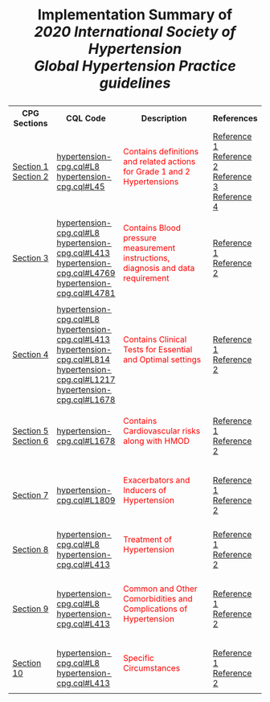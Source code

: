 # <p align=center> **Implementation Summary of** <br> _2020 International Society of Hypertension <br> Global Hypertension Practice guidelines_</p>

<!--
|CPG Sections| CQL Code &nbsp; &nbsp; &nbsp; &nbsp;&nbsp; &nbsp; &nbsp; &nbsp; &nbsp; &nbsp; &nbsp; &nbsp; &nbsp; &nbsp;&nbsp; &nbsp;&nbsp; &nbsp;&nbsp; &nbsp;&nbsp; &nbsp;&nbsp; &nbsp;&nbsp; &nbsp;&nbsp; &nbsp;&nbsp; &nbsp;&nbsp;&nbsp;&nbsp; &nbsp;&nbsp; &nbsp;&nbsp; &nbsp;&nbsp; &nbsp;&nbsp; &nbsp;&nbsp; &nbsp;&nbsp; &nbsp;&nbsp; &nbsp;&nbsp;&nbsp;&nbsp; &nbsp;&nbsp; &nbsp;&nbsp; &nbsp;&nbsp; &nbsp;&nbsp; &nbsp;&nbsp; &nbsp;&nbsp;&nbsp; &nbsp;&nbsp; &nbsp;&nbsp;| Description| References  &nbsp;&nbsp; &nbsp;&nbsp; &nbsp;&nbsp; |
| ------------ | -------- | ----------- | ---------- |
|<a href=https://www.ahajournals.org/doi/pdf/10.1161/HYPERTENSIONAHA.120.15026#page&#x3D;1 target="_blank"><ins>Section 1</ins></a><br/>||<a href=https://www.ahajournals.org/doi/pdf/10.1161/HYPERTENSIONAHA.120.15026#page&#x3D;3 target="_blank"><ins>Section 2</ins></a><br/>||<a href=https://github.com/wellopathy/fhir-india-core/blob/main/scripts/generate-aliases.ts#L8 target="_blank"><ins>hypertension-cpg.cql#L8</ins></a><br/>
|<a href=https://github.com/wellopathy/fhir-india-core/blob/main/scripts/generate-aliases.ts#L45 target="_blank"><ins>hypertension-cpg.cql#L45</ins></a><br/>
        |<ins>Contains definitions and related actions for Grade 1 and 2 Hypertensions</ins>
        |<a href=https://www.ahajournals.org/doi/pdf/10.1161/HYPERTENSIONAHA.120.15026#page&#x3D;1 target="_blank"><ins>Reference 1</ins></a><br/>
        |<a href=https://www.ahajournals.org/doi/pdf/10.1161/HYPERTENSIONAHA.120.15026#page&#x3D;3 target="_blank"><ins>Reference 2</ins></a><br/>
        |<a href=https://www.ahajournals.org/doi/pdf/10.1161/HYPERTENSIONAHA.120.15026#page&#x3D;3 target="_blank"><ins>Reference 3</ins></a><br/>
        |<a href=https://www.ahajournals.org/doi/pdf/10.1161/HYPERTENSIONAHA.120.15026#page&#x3D;3 target="_blank"><ins>Reference 4</ins></a><br/>
|<a href=https://www.ahajournals.org/doi/pdf/10.1161/HYPERTENSIONAHA.120.15026#page&#x3D;1 target="_blank"><ins>Section 3</ins></a><br/>||<a href=https://github.com/wellopathy/fhir-india-core/blob/main/scripts/generate-aliases.ts#L8 target="_blank"><ins>hypertension-cpg.cql#L8</ins></a><br/>
|<a href=https://github.com/wellopathy/fhir-india-core/blob/main/scripts/generate-aliases.ts#L45 target="_blank"><ins>hypertension-cpg.cql#L413</ins></a><br/>
|<a href=https://github.com/wellopathy/fhir-india-core/blob/main/scripts/generate-aliases.ts#L8 target="_blank"><ins>hypertension-cpg.cql#L4769</ins></a><br/>
|<a href=https://github.com/wellopathy/fhir-india-core/blob/main/scripts/generate-aliases.ts#L45 target="_blank"><ins>hypertension-cpg.cql#L4781</ins></a><br/>
        |<ins>Contains Blood pressure measurement instructions, diagnosis and data requirement</ins>
        |<a href=https://www.ahajournals.org/doi/pdf/10.1161/HYPERTENSIONAHA.120.15026#page&#x3D;1 target="_blank"><ins>Reference 1</ins></a><br/>
        |<a href=https://www.ahajournals.org/doi/pdf/10.1161/HYPERTENSIONAHA.120.15026#page&#x3D;3 target="_blank"><ins>Reference 2</ins></a><br/>
|<a href=https://www.ahajournals.org/doi/pdf/10.1161/HYPERTENSIONAHA.120.15026#page&#x3D;3 target="_blank"><ins>Section 4</ins></a><br/>||<a href=https://github.com/wellopathy/fhir-india-core/blob/main/scripts/generate-aliases.ts#L8 target="_blank"><ins>hypertension-cpg.cql#L8</ins></a><br/>
|<a href=https://github.com/wellopathy/fhir-india-core/blob/main/scripts/generate-aliases.ts#L45 target="_blank"><ins>hypertension-cpg.cql#L413</ins></a><br/>
|<a href=https://github.com/wellopathy/fhir-india-core/blob/main/scripts/generate-aliases.ts#L8 target="_blank"><ins>hypertension-cpg.cql#L814</ins></a><br/>
|<a href=https://github.com/wellopathy/fhir-india-core/blob/main/scripts/generate-aliases.ts#L45 target="_blank"><ins>hypertension-cpg.cql#L1217</ins></a><br/>
|<a href=https://github.com/wellopathy/fhir-india-core/blob/main/scripts/generate-aliases.ts#L45 target="_blank"><ins>hypertension-cpg.cql#L1678</ins></a><br/>
        |<ins>Contains Clinical Tests for Essential and Optimal settings</ins>
        |<a href=https://www.ahajournals.org/doi/pdf/10.1161/HYPERTENSIONAHA.120.15026#page&#x3D;1 target="_blank"><ins>Reference 1</ins></a><br/>
        |<a href=https://www.ahajournals.org/doi/pdf/10.1161/HYPERTENSIONAHA.120.15026#page&#x3D;3 target="_blank"><ins>Reference 2</ins></a><br/>
|<a href=https://www.ahajournals.org/doi/pdf/10.1161/HYPERTENSIONAHA.120.15026#page&#x3D;1 target="_blank"><ins>Section 5</ins></a><br/>||<a href=https://www.ahajournals.org/doi/pdf/10.1161/HYPERTENSIONAHA.120.15026#page&#x3D;3 target="_blank"><ins>Section 6</ins></a><br/>||<a href=https://github.com/wellopathy/fhir-india-core/blob/main/scripts/generate-aliases.ts#L8 target="_blank"><ins>hypertension-cpg.cql#L1678</ins></a><br/>
        |<ins>Contains Cardiovascular risks along with HMOD</ins>
        |<a href=https://www.ahajournals.org/doi/pdf/10.1161/HYPERTENSIONAHA.120.15026#page&#x3D;1 target="_blank"><ins>Reference 1</ins></a><br/>
        |<a href=https://www.ahajournals.org/doi/pdf/10.1161/HYPERTENSIONAHA.120.15026#page&#x3D;3 target="_blank"><ins>Reference 2</ins></a><br/>
|<a href=https://www.ahajournals.org/doi/pdf/10.1161/HYPERTENSIONAHA.120.15026#page&#x3D;1 target="_blank"><ins>Section 7</ins></a><br/>||<a href=https://github.com/wellopathy/fhir-india-core/blob/main/scripts/generate-aliases.ts#L8 target="_blank"><ins>hypertension-cpg.cql#L1809</ins></a><br/>
        |<ins>Exacerbators and Inducers of Hypertension</ins>
        |<a href=https://www.ahajournals.org/doi/pdf/10.1161/HYPERTENSIONAHA.120.15026#page&#x3D;1 target="_blank"><ins>Reference 1</ins></a><br/>
        |<a href=https://www.ahajournals.org/doi/pdf/10.1161/HYPERTENSIONAHA.120.15026#page&#x3D;3 target="_blank"><ins>Reference 2</ins></a><br/>
|<a href=https://www.ahajournals.org/doi/pdf/10.1161/HYPERTENSIONAHA.120.15026#page&#x3D;1 target="_blank"><ins>Section 8</ins></a><br/>||<a href=https://github.com/wellopathy/fhir-india-core/blob/main/scripts/generate-aliases.ts#L8 target="_blank"><ins>hypertension-cpg.cql#L8</ins></a><br/>
|<a href=https://github.com/wellopathy/fhir-india-core/blob/main/scripts/generate-aliases.ts#L45 target="_blank"><ins>hypertension-cpg.cql#L413</ins></a><br/>
        |<ins>Treatment of Hypertension</ins>
        |<a href=https://www.ahajournals.org/doi/pdf/10.1161/HYPERTENSIONAHA.120.15026#page&#x3D;1 target="_blank"><ins>Reference 1</ins></a><br/>
        |<a href=https://www.ahajournals.org/doi/pdf/10.1161/HYPERTENSIONAHA.120.15026#page&#x3D;3 target="_blank"><ins>Reference 2</ins></a><br/>
|<a href=https://www.ahajournals.org/doi/pdf/10.1161/HYPERTENSIONAHA.120.15026#page&#x3D;1 target="_blank"><ins>Section 9</ins></a><br/>||<a href=https://github.com/wellopathy/fhir-india-core/blob/main/scripts/generate-aliases.ts#L8 target="_blank"><ins>hypertension-cpg.cql#L8</ins></a><br/>
|<a href=https://github.com/wellopathy/fhir-india-core/blob/main/scripts/generate-aliases.ts#L45 target="_blank"><ins>hypertension-cpg.cql#L413</ins></a><br/>
        |<ins>Common and Other Comorbidities and Complications of Hypertension</ins>
        |<a href=https://www.ahajournals.org/doi/pdf/10.1161/HYPERTENSIONAHA.120.15026#page&#x3D;1 target="_blank"><ins>Reference 1</ins></a><br/>
        |<a href=https://www.ahajournals.org/doi/pdf/10.1161/HYPERTENSIONAHA.120.15026#page&#x3D;3 target="_blank"><ins>Reference 2</ins></a><br/>
|<a href=https://www.ahajournals.org/doi/pdf/10.1161/HYPERTENSIONAHA.120.15026#page&#x3D;1 target="_blank"><ins>Section 10</ins></a><br/>||<a href=https://github.com/wellopathy/fhir-india-core/blob/main/scripts/generate-aliases.ts#L8 target="_blank"><ins>hypertension-cpg.cql#L8</ins></a><br/>
|<a href=https://github.com/wellopathy/fhir-india-core/blob/main/scripts/generate-aliases.ts#L45 target="_blank"><ins>hypertension-cpg.cql#L413</ins></a><br/>
        |<ins>Specific Circumstances</ins>
        |<a href=https://www.ahajournals.org/doi/pdf/10.1161/HYPERTENSIONAHA.120.15026#page&#x3D;1 target="_blank"><ins>Reference 1</ins></a><br/>
        |<a href=https://www.ahajournals.org/doi/pdf/10.1161/HYPERTENSIONAHA.120.15026#page&#x3D;3 target="_blank"><ins>Reference 2</ins></a><br/>

 -->

<style>
td{
    color:red;
},
th {
    text-align:left
}
</style>

<table class="annotation-display">
      <tr>
        <th>CPG Sections</th>
        <th>CQL Code</th>
        <th>Description</thalign=>
        <th>References</th>
      </tr>
      <tr>
        <td>
          <a href=https://www.ahajournals.org/doi/pdf/10.1161/HYPERTENSIONAHA.120.15026#page&#x3D;1 target="_blank"><u>Section 1</u></a><br/>
          <a href=https://www.ahajournals.org/doi/pdf/10.1161/HYPERTENSIONAHA.120.15026#page&#x3D;3 target="_blank"><u>Section 2</u></a><br/>
        </td>
        <td width="25%">
          <a href=https://github.com/wellopathy/fhir-india-core/blob/main/scripts/generate-aliases.ts#L8 target="_blank"><u>hypertension-cpg.cql#L8</u></a><br/>
          <a href=https://github.com/wellopathy/fhir-india-core/blob/main/scripts/generate-aliases.ts#L45 target="_blank"><u>hypertension-cpg.cql#L45</u></a><br/>
        </td>
        <td>
          <p>Contains definitions and related actions for Grade 1 and 2 Hypertensions</p><br/>
        </td>
        <td width="15%">
          <a href=https://www.ahajournals.org/doi/pdf/10.1161/HYPERTENSIONAHA.120.15026#page&#x3D;1 target="_blank"><u>Reference 1</u></a><br/>
          <a href=https://www.ahajournals.org/doi/pdf/10.1161/HYPERTENSIONAHA.120.15026#page&#x3D;3 target="_blank"><u>Reference 2</u></a><br/>
          <a href=https://www.ahajournals.org/doi/pdf/10.1161/HYPERTENSIONAHA.120.15026#page&#x3D;3 target="_blank"><u>Reference 3</u></a><br/>
          <a href=https://www.ahajournals.org/doi/pdf/10.1161/HYPERTENSIONAHA.120.15026#page&#x3D;3 target="_blank"><u>Reference 4</u></a><br/>
        </td>
      </tr>
      <tr>
        <td>
          <a href=https://www.ahajournals.org/doi/pdf/10.1161/HYPERTENSIONAHA.120.15026#page&#x3D;1 target="_blank"><u>Section 3</u></a><br/>
        </td>
        <td width="25%">
          <a href=https://github.com/wellopathy/fhir-india-core/blob/main/scripts/generate-aliases.ts#L8 target="_blank"><u>hypertension-cpg.cql#L8</u></a><br/>
          <a href=https://github.com/wellopathy/fhir-india-core/blob/main/scripts/generate-aliases.ts#L45 target="_blank"><u>hypertension-cpg.cql#L413</u></a><br/>
          <a href=https://github.com/wellopathy/fhir-india-core/blob/main/scripts/generate-aliases.ts#L8 target="_blank"><u>hypertension-cpg.cql#L4769</u></a><br/>
          <a href=https://github.com/wellopathy/fhir-india-core/blob/main/scripts/generate-aliases.ts#L45 target="_blank"><u>hypertension-cpg.cql#L4781</u></a><br/>
        </td>
        <td>
          <p>Contains Blood pressure measurement instructions, diagnosis and data requirement</p><br/>
        </td>
        <td width="15%">
          <a href=https://www.ahajournals.org/doi/pdf/10.1161/HYPERTENSIONAHA.120.15026#page&#x3D;1 target="_blank"><u>Reference 1</u></a><br/>
          <a href=https://www.ahajournals.org/doi/pdf/10.1161/HYPERTENSIONAHA.120.15026#page&#x3D;3 target="_blank"><u>Reference 2</u></a><br/>
        </td>
      </tr>
      <tr>
        <td>
          <a href=https://www.ahajournals.org/doi/pdf/10.1161/HYPERTENSIONAHA.120.15026#page&#x3D;3 target="_blank"><u>Section 4</u></a><br/>
        </td>
        <td width="25%">
          <a href=https://github.com/wellopathy/fhir-india-core/blob/main/scripts/generate-aliases.ts#L8 target="_blank"><u>hypertension-cpg.cql#L8</u></a><br/>
          <a href=https://github.com/wellopathy/fhir-india-core/blob/main/scripts/generate-aliases.ts#L45 target="_blank"><u>hypertension-cpg.cql#L413</u></a><br/>
          <a href=https://github.com/wellopathy/fhir-india-core/blob/main/scripts/generate-aliases.ts#L8 target="_blank"><u>hypertension-cpg.cql#L814</u></a><br/>
          <a href=https://github.com/wellopathy/fhir-india-core/blob/main/scripts/generate-aliases.ts#L45 target="_blank"><u>hypertension-cpg.cql#L1217</u></a><br/>
          <a href=https://github.com/wellopathy/fhir-india-core/blob/main/scripts/generate-aliases.ts#L45 target="_blank"><u>hypertension-cpg.cql#L1678</u></a><br/>
        </td>
        <td>
          <p>Contains Clinical Tests for Essential and Optimal settings</p><br/>
        </td>
        <td width="15%">
          <a href=https://www.ahajournals.org/doi/pdf/10.1161/HYPERTENSIONAHA.120.15026#page&#x3D;1 target="_blank"><u>Reference 1</u></a><br/>
          <a href=https://www.ahajournals.org/doi/pdf/10.1161/HYPERTENSIONAHA.120.15026#page&#x3D;3 target="_blank"><u>Reference 2</u></a><br/>
        </td>
      </tr>
      <tr>
        <td>
          <a href=https://www.ahajournals.org/doi/pdf/10.1161/HYPERTENSIONAHA.120.15026#page&#x3D;1 target="_blank"><u>Section 5</u></a><br/>
          <a href=https://www.ahajournals.org/doi/pdf/10.1161/HYPERTENSIONAHA.120.15026#page&#x3D;3 target="_blank"><u>Section 6</u></a><br/>
        </td>
        <td width="25%">
          <a href=https://github.com/wellopathy/fhir-india-core/blob/main/scripts/generate-aliases.ts#L8 target="_blank"><u>hypertension-cpg.cql#L1678</u></a><br/>
        </td>
        <td>
          <p>Contains Cardiovascular risks along with HMOD</p><br/>
        </td>
        <td width="15%">
          <a href=https://www.ahajournals.org/doi/pdf/10.1161/HYPERTENSIONAHA.120.15026#page&#x3D;1 target="_blank"><u>Reference 1</u></a><br/>
          <a href=https://www.ahajournals.org/doi/pdf/10.1161/HYPERTENSIONAHA.120.15026#page&#x3D;3 target="_blank"><u>Reference 2</u></a><br/>
        </td>
      </tr>
      <tr>
        <td>
          <a href=https://www.ahajournals.org/doi/pdf/10.1161/HYPERTENSIONAHA.120.15026#page&#x3D;1 target="_blank"><u>Section 7</u></a><br/>
        </td>
        <td width="25%">
          <a href=https://github.com/wellopathy/fhir-india-core/blob/main/scripts/generate-aliases.ts#L8 target="_blank"><u>hypertension-cpg.cql#L1809</u></a><br/>
        </td>
        <td>
          <p>Exacerbators and Inducers of Hypertension</p><br/>
        </td>
        <td width="15%">
          <a href=https://www.ahajournals.org/doi/pdf/10.1161/HYPERTENSIONAHA.120.15026#page&#x3D;1 target="_blank"><u>Reference 1</u></a><br/>
          <a href=https://www.ahajournals.org/doi/pdf/10.1161/HYPERTENSIONAHA.120.15026#page&#x3D;3 target="_blank"><u>Reference 2</u></a><br/>
        </td>
      </tr>
      <tr>
        <td>
          <a href=https://www.ahajournals.org/doi/pdf/10.1161/HYPERTENSIONAHA.120.15026#page&#x3D;1 target="_blank"><u>Section 8</u></a><br/>
        </td>
        <td width="25%">
          <a href=https://github.com/wellopathy/fhir-india-core/blob/main/scripts/generate-aliases.ts#L8 target="_blank"><u>hypertension-cpg.cql#L8</u></a><br/>
          <a href=https://github.com/wellopathy/fhir-india-core/blob/main/scripts/generate-aliases.ts#L45 target="_blank"><u>hypertension-cpg.cql#L413</u></a><br/>
        </td>
        <td>
          <p>Treatment of Hypertension</p><br/>
        </td>
        <td width="15%">
          <a href=https://www.ahajournals.org/doi/pdf/10.1161/HYPERTENSIONAHA.120.15026#page&#x3D;1 target="_blank"><u>Reference 1</u></a><br/>
          <a href=https://www.ahajournals.org/doi/pdf/10.1161/HYPERTENSIONAHA.120.15026#page&#x3D;3 target="_blank"><u>Reference 2</u></a><br/>
        </td>
      </tr>
      <tr>
        <td>
          <a href=https://www.ahajournals.org/doi/pdf/10.1161/HYPERTENSIONAHA.120.15026#page&#x3D;1 target="_blank"><u>Section 9</u></a><br/>
        </td>
        <td width="25%">
          <a href=https://github.com/wellopathy/fhir-india-core/blob/main/scripts/generate-aliases.ts#L8 target="_blank"><u>hypertension-cpg.cql#L8</u></a><br/>
          <a href=https://github.com/wellopathy/fhir-india-core/blob/main/scripts/generate-aliases.ts#L45 target="_blank"><u>hypertension-cpg.cql#L413</u></a><br/>
        </td>
        <td>
          <p>Common and Other Comorbidities and Complications of Hypertension</p><br/>
        </td>
        <td width="15%">
          <a href=https://www.ahajournals.org/doi/pdf/10.1161/HYPERTENSIONAHA.120.15026#page&#x3D;1 target="_blank"><u>Reference 1</u></a><br/>
          <a href=https://www.ahajournals.org/doi/pdf/10.1161/HYPERTENSIONAHA.120.15026#page&#x3D;3 target="_blank"><u>Reference 2</u></a><br/>
        </td>
      </tr>
      <tr>
        <td>
          <a href=https://www.ahajournals.org/doi/pdf/10.1161/HYPERTENSIONAHA.120.15026#page&#x3D;1 target="_blank"><u>Section 10</u></a><br/>
        </td>
        <td width="25%">
          <a href=https://github.com/wellopathy/fhir-india-core/blob/main/scripts/generate-aliases.ts#L8 target="_blank"><u>hypertension-cpg.cql#L8</u></a><br/>
          <a href=https://github.com/wellopathy/fhir-india-core/blob/main/scripts/generate-aliases.ts#L45 target="_blank"><u>hypertension-cpg.cql#L413</u></a><br/>
        </td>
        <td>
          <p>Specific Circumstances</p><br/>
        </td>
        <td width="15%">
          <a href=https://www.ahajournals.org/doi/pdf/10.1161/HYPERTENSIONAHA.120.15026#page&#x3D;1 target="_blank"><u>Reference 1</u></a><br/>
          <a href=https://www.ahajournals.org/doi/pdf/10.1161/HYPERTENSIONAHA.120.15026#page&#x3D;3 target="_blank"><u>Reference 2</u></a><br/>
        </td>
      </tr>
    </table>

<!--

|CPG Sections| CQL Code &nbsp; &nbsp; &nbsp; &nbsp;&nbsp; &nbsp; &nbsp; &nbsp; &nbsp; &nbsp; &nbsp; &nbsp; &nbsp; &nbsp;&nbsp; &nbsp;&nbsp; &nbsp;&nbsp; &nbsp;&nbsp; &nbsp;&nbsp; &nbsp;&nbsp; &nbsp;&nbsp; &nbsp;&nbsp; &nbsp;&nbsp;&nbsp;&nbsp; &nbsp;&nbsp; &nbsp;&nbsp; &nbsp;&nbsp; &nbsp;&nbsp; &nbsp;&nbsp; &nbsp;&nbsp; &nbsp;&nbsp; &nbsp;&nbsp;&nbsp;&nbsp; &nbsp;&nbsp; &nbsp;&nbsp; &nbsp;&nbsp; &nbsp;&nbsp; &nbsp;&nbsp; &nbsp;&nbsp;&nbsp; &nbsp;&nbsp; &nbsp;&nbsp;| Description| References  &nbsp;&nbsp; &nbsp;&nbsp; &nbsp;&nbsp; |
|------------|---------|------------|-----------|

|
<a href=https://www.ahajournals.org/doi/pdf/10.1161/HYPERTENSIONAHA.120.15026#page&#x3D;1 target="_blank"><ins>Section 1</ins></a><br/> <a href=https://www.ahajournals.org/doi/pdf/10.1161/HYPERTENSIONAHA.120.15026#page&#x3D;1 target="_blank"><ins>Section 1</ins></a><br/> 
<a href=https://www.ahajournals.org/doi/pdf/10.1161/HYPERTENSIONAHA.120.15026#page&#x3D;3 target="_blank"><ins>Section 2</ins></a><br/> <a href=https://www.ahajournals.org/doi/pdf/10.1161/HYPERTENSIONAHA.120.15026#page&#x3D;3 target="_blank"><ins>Section 2</ins></a><br/> | | | |
 |
<a href=https://www.ahajournals.org/doi/pdf/10.1161/HYPERTENSIONAHA.120.15026#page&#x3D;1 target="_blank"><ins>Section 3</ins></a><br/> <a href=https://www.ahajournals.org/doi/pdf/10.1161/HYPERTENSIONAHA.120.15026#page&#x3D;1 target="_blank"><ins>Section 3</ins></a><br/> | | | |
 |
<a href=https://www.ahajournals.org/doi/pdf/10.1161/HYPERTENSIONAHA.120.15026#page&#x3D;3 target="_blank"><ins>Section 4</ins></a><br/> <a href=https://www.ahajournals.org/doi/pdf/10.1161/HYPERTENSIONAHA.120.15026#page&#x3D;3 target="_blank"><ins>Section 4</ins></a><br/> | | | |
 |
<a href=https://www.ahajournals.org/doi/pdf/10.1161/HYPERTENSIONAHA.120.15026#page&#x3D;1 target="_blank"><ins>Section 5</ins></a><br/> <a href=https://www.ahajournals.org/doi/pdf/10.1161/HYPERTENSIONAHA.120.15026#page&#x3D;1 target="_blank"><ins>Section 5</ins></a><br/> 
<a href=https://www.ahajournals.org/doi/pdf/10.1161/HYPERTENSIONAHA.120.15026#page&#x3D;3 target="_blank"><ins>Section 6</ins></a><br/> <a href=https://www.ahajournals.org/doi/pdf/10.1161/HYPERTENSIONAHA.120.15026#page&#x3D;3 target="_blank"><ins>Section 6</ins></a><br/> | | | |
 |
<a href=https://www.ahajournals.org/doi/pdf/10.1161/HYPERTENSIONAHA.120.15026#page&#x3D;1 target="_blank"><ins>Section 7</ins></a><br/> <a href=https://www.ahajournals.org/doi/pdf/10.1161/HYPERTENSIONAHA.120.15026#page&#x3D;1 target="_blank"><ins>Section 7</ins></a><br/> | | | |
 |
<a href=https://www.ahajournals.org/doi/pdf/10.1161/HYPERTENSIONAHA.120.15026#page&#x3D;1 target="_blank"><ins>Section 8</ins></a><br/> <a href=https://www.ahajournals.org/doi/pdf/10.1161/HYPERTENSIONAHA.120.15026#page&#x3D;1 target="_blank"><ins>Section 8</ins></a><br/> | | | |
 |
<a href=https://www.ahajournals.org/doi/pdf/10.1161/HYPERTENSIONAHA.120.15026#page&#x3D;1 target="_blank"><ins>Section 9</ins></a><br/> <a href=https://www.ahajournals.org/doi/pdf/10.1161/HYPERTENSIONAHA.120.15026#page&#x3D;1 target="_blank"><ins>Section 9</ins></a><br/> | | | |
 |
<a href=https://www.ahajournals.org/doi/pdf/10.1161/HYPERTENSIONAHA.120.15026#page&#x3D;1 target="_blank"><ins>Section 10</ins></a><br/> <a href=https://www.ahajournals.org/doi/pdf/10.1161/HYPERTENSIONAHA.120.15026#page&#x3D;1 target="_blank"><ins>Section 10</ins></a><br/> | | | |
  -->
